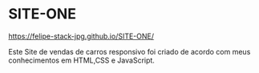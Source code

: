 # SITE-ONE

https://felipe-stack-jpg.github.io/SITE-ONE/

 Este Site de vendas de carros responsivo foi criado de acordo com meus conhecimentos em HTML,CSS e JavaScript.
